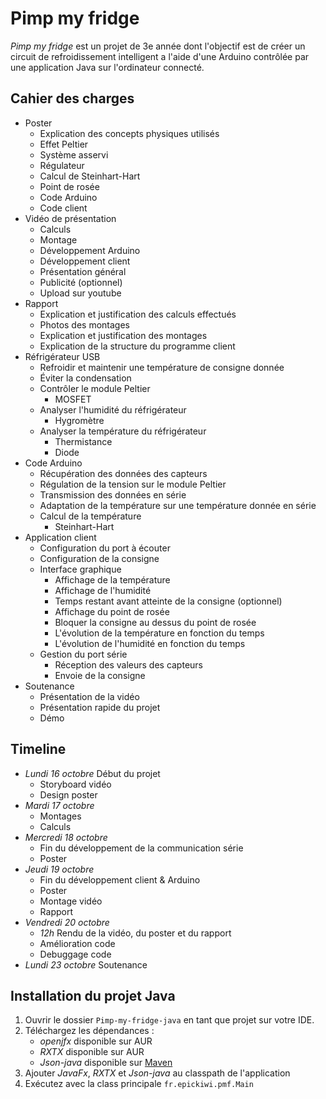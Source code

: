 # Pimp my fridge

*Pimp my fridge* est un projet de 3e année dont l'objectif est de créer un circuit de refroidissement intelligent a l'aide d'une Arduino contrôlée par une application Java sur l'ordinateur connecté.

## Cahier des charges

* Poster
    - Explication des concepts physiques utilisés
    - Effet Peltier
    - Système asservi
    - Régulateur
    - Calcul de Steinhart-Hart
    - Point de rosée
    - Code Arduino
    - Code client
* Vidéo de présentation
    - Calculs
    - Montage
    - Développement Arduino
    - Développement client
    - Présentation général
    - Publicité (optionnel)
    - Upload sur youtube
* Rapport
    - Explication et justification des calculs effectués
    - Photos des montages
    - Explication et justification des montages
    - Explication de la structure du programme client
* Réfrigérateur USB
    - Refroidir et maintenir une température de consigne donnée
    - Éviter la condensation
    - Contrôler le module Peltier
        + MOSFET
    - Analyser l'humidité du réfrigérateur
        + Hygromètre
    - Analyser la température du réfrigérateur
        + Thermistance
        + Diode
* Code Arduino
    - Récupération des données des capteurs
    - Régulation de la tension sur le module Peltier
    - Transmission des données en série
    - Adaptation de la température sur une température donnée en série
    - Calcul de la température
        + Steinhart-Hart
* Application client
    - Configuration du port à écouter
    - Configuration de la consigne
    - Interface graphique
        + Affichage de la température
        + Affichage de l'humidité
        + Temps restant avant atteinte de la consigne (optionnel)
        + Affichage du point de rosée
        + Bloquer la consigne au dessus du point de rosée
        + L'évolution de la température en fonction du temps
        + L'évolution de l'humidité en fonction du temps
    - Gestion du port série
        + Réception des valeurs des capteurs
        + Envoie de la consigne
* Soutenance
    - Présentation de la vidéo
    - Présentation rapide du projet
    - Démo

## Timeline

* *Lundi 16 octobre* Début du projet
    - Storyboard vidéo
    - Design poster
* *Mardi 17 octobre* 
    - Montages
    - Calculs
* *Mercredi 18 octobre* 
    - Fin du développement de la communication série
    - Poster
* *Jeudi 19 octobre* 
    - Fin du développement client & Arduino
    - Poster
    - Montage vidéo
    - Rapport
* *Vendredi 20 octobre* 
    - *12h* Rendu de la vidéo, du poster et du rapport
    - Amélioration code
    - Debuggage code
* *Lundi 23 octobre* Soutenance

## Installation du projet Java

1. Ouvrir le dossier `Pimp-my-fridge-java` en tant que projet sur votre IDE.
2. Téléchargez les dépendances :
    - *openjfx* disponible sur AUR
    - *RXTX* disponible sur AUR
    - *Json-java* disponible sur [Maven](https://search.maven.org/remotecontent?filepath=org/json/json/20170516/json-20170516.jar)
3. Ajouter *JavaFx*, *RXTX* et *Json-java* au classpath de l'application
4. Exécutez avec la class principale `fr.epickiwi.pmf.Main`